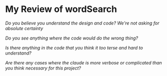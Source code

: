# My Review of wordSearch


*Do you believe you understand the design and code? We're not asking for absolute certainty*


*Do you see anything where the code would do the wrong thing?*


*Is there anything in the code that you think it too terse and hard to understand?*

*Are there any cases where the claude is more verbose or complicated than you think necessary for this project?*
